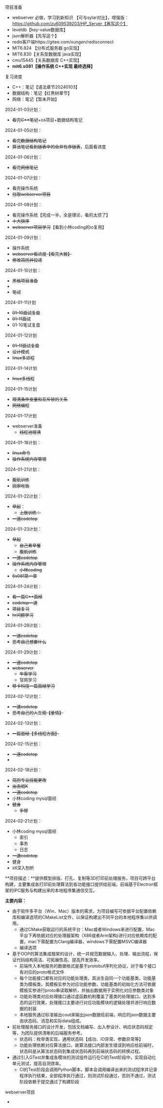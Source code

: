 项目准备

* webserver 必做，学习到新知识 【可与sylar对比】，增强版：https://github.com/zu609539203/HP_Server【再写这个】
* leveldb【key-value数据库】
* json解析器【先写这个】
* redis客户端https://gitee.com/xungen/redisconnect
* MIT6.824 【分布式服务器 go实现】
* MIT6.830【关系型数据库 java实现】
* cmu15445【关系数据库 C++实现】
* **mit6.s081【操作系统 C++实现 最终选择】**



复习进度

* C++：笔记【语法章节20240103】
* 数据结构：笔记【红黑树章节】
* 网络：笔记【暂未开始】

2024-01-03计划：

* ~~看完C++笔记~~+os项目+数据结构笔记

2024-01-05计划：

* ~~看完数据结构笔记~~
* ~~算法笔记看到链表中的合并有序链表~~，后面看进度

2024-01-06计划：

* ~~看完网络笔记~~

2024-01-07计划：

* 看完操作系统
* ~~拉取webserver项目~~

2024-01-08计划：

* 看完操作系统【完成一半，全是理论，看的太烦了】
* ~~十大排序~~
* ~~webserver项目学习~~【看到小林coding的io复用】

2024-01-09计划：

* 操作系统
* ~~webserver看进度【看完大致】~~
* ~~修改简历并投递~~

2024-01-10计划：

* ~~黑格项目准备~~
* 
* ~~笔试~~

2024-01-11计划

* ~~01-10面试复盘~~
* ~~01-11面试~~
* 01-10笔试复盘

2024-01-12计划

* ~~01-11面试复盘~~
* ~~设计模式~~
* l~~inux多进程~~

2024-01-14计划

* ~~linux多线程~~

2024-01-15计划

* ~~理清条件变量和互斥锁的关系~~
* ~~网络编程~~

2024-01-17计划

* webserver准备
  * ~~线程池理清~~

2024-01-18计划：

* ~~linux命令~~
* ~~操作系统内存管理~~

2024-01-21计划：

* ~~腹肌训练~~
* ~~回家吃饭~~

2024-01-22计划：

* ~~早起~~：
  * ~~上肢训练：~~
* ~~一道codetop~~

2024-01-23计划：

* ~~早起~~
  * ~~自己煮早餐~~
  * ~~腹肌训练~~
* ~~一道codetop~~
* ~~操作系统内存管理~~
  * ~~小林coding~~
* ~~6s081第一章~~

2024-01-24计划：

* ~~看一篇C++面经~~
* ~~codetop一道~~
* ~~项目复习~~
* ~~hr问题学习~~

2024-01-28计划：

* ~~一道codetop~~
* ~~思考自己想要什么~~

2024-01-29计划：

* ~~一道codetop~~
* ~~webserver~~
  * ~~牛客学习~~
  * 官网学习
* ~~移卡科技一篇面经学习~~

2024-02-12计划：

* ~~一道codetop~~
* ~~思考自己的人生观【爱情】~~

2024-02-13计划：

* ~~一篇面经【多线程方面】~~

2024-02-15计划：

* ~~一道codetop~~
* 

2024-02-18计划：

* ~~简历专业技能更改~~
* ~~出去唱K~~
* ~~一道codetop~~
* 小林coding mysql面经
* ~~健身~~
  * ~~手臂~~

2024-02-21计划：

* 小林coding mysql面经
  * 索引
  * 事务
  * 日志
* ~~一道codetop~~
* 健身
* stl深入刨析

**项目描述：**提供模型排版、打孔、复制等3D打印前处理服务，项目可跨平台构建，主要集成各打印前处理算法到各功能接口提供给前端，前端基于Electron框架的IPC服务与构建出来的本地程序集通信交互。

**主要内容：**

- 由于软件多平台（Win、Mac）版本的需求，为项目编写可依据平台配置依赖库和编译选项的CMakeList文件，以保证构建出不同平台的本地程序集以供调用。
  - 通过CMake获取运行的系统平台：Mac或者Windows来进行配置，Mac平台下再依据对应的处理器架构（X86或者Arm架构)进行对应依赖库的配置，mac下需配置为Clang编译器，windows下需配置MSVC编译器
  - 编译选项
- 基于OOP的算法集成框架的设计，统一并规范数据输入、处理、输出流程，保证代码结构简洁、可拓展性高、提高开发效率。
  - 前端传入本地服务的数据格式是基于protobuf序列化协议，对于每个接口有对应的proto格式文件
  - 每个功能接口都有对应的功能处理类，其派生自同一个功能基类，功能基类为模板类，其模板实参为对应功能参数，功能基类的初始化方法可依据模板实参进行proto串读取解析，并抽出数据用于实例化对应参数类对象
  - 功能处理类对应处理接口通过虚函数机制覆盖了基类的处理接口，达到多态的运行效果，处理接口主要进行对应功能模块的逻辑处理并进行响应数据的封装
  - 本地服务通过标准输出cout来输出json数据给前端，响应的json数据主要由状态码、消息和实际data组成。
- 前处理服务接口的设计开发，包括文档编写、出入参设计、响应状态码规定等，为团队提供清晰的后端服务参考。
  - 状态码：枚举类实现，通用状态码【成功、IO异常、参数异常等】
  - 功能处理依赖对应算法接口，故算法接口内部发生错误到响应给前端时，状态码是从算法状态码到集成状态码再到前端状态码的转换过程。
- 通过引入GTest并集成各模块的测试组件运行在CI的Test阶段中，实现自动化单元测试，提高自测效率。
  - CI的Test阶段会调用Python脚本，脚本会调用编译出来的测试程序并记录程序执行结果，全部程序执行通过，则测试阶段通过，否则不通过，测试阶段依赖于提交通过了构建阶段

webserver项目

* 